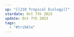 ```yaml
---
up: "[[210 Tropical Ecology]]"
stardate: Oct 7th 2023
update: Oct 7th 2023
tags:
  - "#tribble"
---
```

